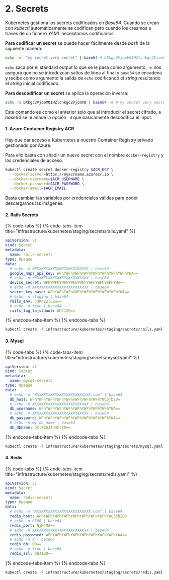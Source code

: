 # 2. Secrets

Kubernetes gestiona los secrets codificados en _Base64_. Cuando se crean con _kubectl_ automáticamente se codifican pero cuando los creamos a través de un fichero _YAML_ necesitamos codificarlos.

**Para codificar un secret** se puede hacer fácilmente desde _bash_ de la siguiente manera:

```bash
echo -n  "my secret very secret" | base64 # bXkgc2VjcmV0IHZlcnkgc2VjcmV0
```

`echo` saca por el standard output lo que se le pasa como argumento, `-n` nos asegura que no se introduzcan saltos de línea al final y `base64` se encadena y recibe como argumento la salida de `echo` codificando el _string_ resultando el _string_ inicial codificado.

**Para descodificar un secret** se aplica la operación inversa:

```bash
echo -n bXkgc2VjcmV0IHZlcnkgc2VjcmV0 | base64 -d # my secret very secret
```

Este comando es como el anterior solo que al introducir el secret cifrado, a _base64_ se le añade la opción `-d` que básicamente descodifica el input.

#### 1. Azure Container Registry ACR

Hay que dar acceso a Kubernetes a nuestro Container Registry privado gestionado por Azure.

Para ello basta con añadir un nuevo secret con el nombre `docker-registry` y los credenciales de acceso.

```bash
kubectl create secret docker-registry $ACR_KEY \
  --docker-server=https://myacrname.azurecr.io \
  --docker-username=$ACR_USERNAME \
  --docker-password=$ACR_PASSWORD \
  --docker-email=$ACR_EMAIL
```

Basta cambiar las variables por credenciales válidas para poder descargarnos las imágenes.

#### 2. Rails Secrets

{% code-tabs %}
{% code-tabs-item title="infrastructure/kubernetes/staging/secrets/rails.yaml" %}
```yaml
apiVersion: v1
kind: Secret
metadata:
  name: rails-secrets
type: Opaque
data:
  # echo -n XXXXXXXXXXXXXXXXXXXXXXXXX | base64
  google_maps_api_key: WFhYWFhYWFhYWFhYWFhYWFhYWFhYWFhYWA==
  # echo -n XXXXXXXXXXXXXXXXXXXXXXXXX | base64
  devise_secret: WFhYWFhYWFhYWFhYWFhYWFhYWFhYWFhYWA==
  # echo -n XXXXXXXXXXXXXXXXXXXXXXXXX | base64
  secret_key_base: WFhYWFhYWFhYWFhYWFhYWFhYWFhYWFhYWA==
  # echo -n staging | base64
  rails_env: c3RhZ2luZw==
  # echo -n true | base64
  rails_log_to_stdout: dHJ1ZQ==
```
{% endcode-tabs-item %}
{% endcode-tabs %}

```bash
kubectl create -f infrastructure/kubernetes/staging/secrets/rails.yaml --namespace=staging
```

#### 3. Mysql

{% code-tabs %}
{% code-tabs-item title="infrastructure/kubernetes/staging/secrets/mysql.yaml" %}
```yaml
apiVersion: v1
kind: Secret
metadata:
  name: mysql-secrets
type: Opaque
data:
  # echo -n "XXXXXXXXXXXXXXXXXXXXXXXXX.com" | base64
  db_host: WFhYWFhYWFhYWFhYWFhYWFhYWFhYWFhYWC5jb20=
  # echo -n XXXXXXXXXXXXXXXXXXXXXXXXX | base64
  db_username: WFhYWFhYWFhYWFhYWFhYWFhYWFhYWFhYWA==
  # echo -n XXXXXXXXXXXXXXXXXXXXXXXXX | base64
  db_password: WFhYWFhYWFhYWFhYWFhYWFhYWFhYWFhYWA==
  # echo -n my_db_name | base64
  db_dbname: bXlfZGJfbmFtZQ==
```
{% endcode-tabs-item %}
{% endcode-tabs %}

```bash
kubectl create -f infrastructure/kubernetes/staging/secrets/mysql.yaml --namespace=staging
```

#### 4. Redis

{% code-tabs %}
{% code-tabs-item title="infrastructure/kubernetes/staging/secrets/redis.yaml" %}
```yaml
apiVersion: v1
kind: Secret
metadata:
  name: redis-secrets
type: Opaque
data:
  # echo -n "XXXXXXXXXXXXXXXXXXXXXXXXX.com" | base64
  redis_host: WFhYWFhYWFhYWFhYWFhYWFhYWFhYWFhYWC5jb20=
  # echo -n 6380 | base64
  redis_port: NjM4MA==
  # echo -n XXXXXXXXXXXXXXXXXXXXXXXXX | base64
  redis_password: WFhYWFhYWFhYWFhYWFhYWFhYWFhYWFhYWA==
  # echo -n 9 | base64
  redis_db: OQ==
  # echo -n true | base64
  redis_ssl: dHJ1ZQ==

```
{% endcode-tabs-item %}
{% endcode-tabs %}

```bash
kubectl create -f infrastructure/kubernetes/staging/secrets/redis.yaml --namespace=staging
```

